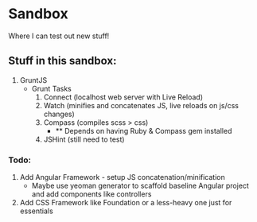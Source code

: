 Sandbox
=======

Where I can test out new stuff!

## Stuff in this sandbox:
1. GruntJS
	* Grunt Tasks
		1. Connect (localhost web server with Live Reload)
		2. Watch (minifies and concatenates JS, live reloads on js/css changes)
		3. Compass (compiles scss > css)
			* ** Depends on having Ruby & Compass gem installed
		4. JSHint (still need to test)

### Todo:
1. Add Angular Framework - setup JS concatenation/minification
	* Maybe use yeoman generator to scaffold baseline Angular project and add components like controllers
2. Add CSS Framework like Foundation or a less-heavy one just for essentials
